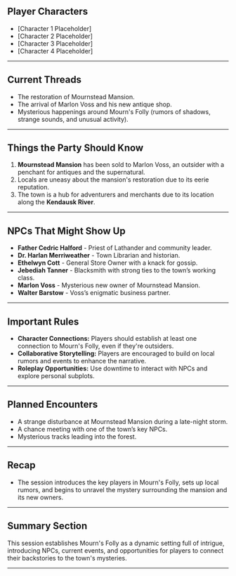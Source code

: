 
## Player Characters

- [Character 1 Placeholder]
- [Character 2 Placeholder]
- [Character 3 Placeholder]
- [Character 4 Placeholder]

---

## Current Threads

- The restoration of Mournstead Mansion.
- The arrival of Marlon Voss and his new antique shop.
- Mysterious happenings around Mourn's Folly (rumors of shadows, strange sounds, and unusual activity).

---

## Things the Party Should Know

1. **Mournstead Mansion** has been sold to Marlon Voss, an outsider with a penchant for antiques and the supernatural.  
2. Locals are uneasy about the mansion's restoration due to its eerie reputation.  
3. The town is a hub for adventurers and merchants due to its location along the **Kendausk River**.  

---

## NPCs That Might Show Up

- **Father Cedric Halford** - Priest of Lathander and community leader.  
- **Dr. Harlan Merriweather** - Town Librarian and historian.  
- **Ethelwyn Cott** - General Store Owner with a knack for gossip.  
- **Jebediah Tanner** - Blacksmith with strong ties to the town’s working class.  
- **Marlon Voss** - Mysterious new owner of Mournstead Mansion.  
- **Walter Barstow** - Voss’s enigmatic business partner.  

---

## Important Rules

- **Character Connections:** Players should establish at least one connection to Mourn's Folly, even if they're outsiders.  
- **Collaborative Storytelling:** Players are encouraged to build on local rumors and events to enhance the narrative.  
- **Roleplay Opportunities:** Use downtime to interact with NPCs and explore personal subplots.  

---

## Planned Encounters

- A strange disturbance at Mournstead Mansion during a late-night storm.  
- A chance meeting with one of the town’s key NPCs.  
- Mysterious tracks leading into the forest.  

---

## Recap

- The session introduces the key players in Mourn's Folly, sets up local rumors, and begins to unravel the mystery surrounding the mansion and its new owners.  

---

## Summary Section

This session establishes Mourn's Folly as a dynamic setting full of intrigue, introducing NPCs, current events, and opportunities for players to connect their backstories to the town's mysteries.

---
